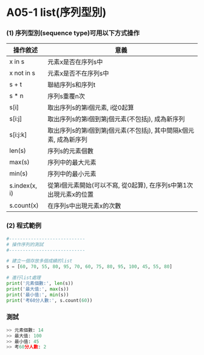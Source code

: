 # A05-1 list(序列型別)


### (1) 序列型別(sequence type)可用以下方式操作

| 操作敘述 | 意義 |
|---------|------|
| x in s | 元素x是否在序列s中 |
| x not in s | 元素x是否不在序列s中 |
| s + t | 聯結序列s和序列t |
| s * n | 序列s重覆n次 |
| s[i] | 取出序列s的第i個元素, i從0起算 |
| s[i:j] | 取出序列s的第i個到第j個元素(不包括j), 成為新序列  |
| s[i:j:k] | 取出序列s的第i個到第j個元素(不包括j), 其中間隔k個元素, 成為新序列  |
| len(s) | 序列s的元素個數 |
| max(s) | 序列中的最大元素 |
| min(s) | 序列中的最小元素 |
| s.index(x, i) | 從第i個元素開始(可以不寫, 從0起算), 在序列s中第1次出現元素x的位置 |
| s.count(x) | 在序列s中出現元素x的次數 |


### (2) 程式範例
``` python
#----------------------------
# 操作序列的測試
#----------------------------

# 建立一個存放多個成績的list
s = [60, 70, 55, 80, 95, 70, 60, 75, 80, 95, 100, 45, 55, 80]

# 進行list處理
print('元素個數:', len(s))
print('最大值:', max(s))  
print('最小值:', min(s)) 
print('考60分人數:', s.count(60)) 
```

### 測試
``` python
>> 元素個數: 14
>> 最大值: 100
>> 最小值: 45
>> 考60分人數: 2
```
